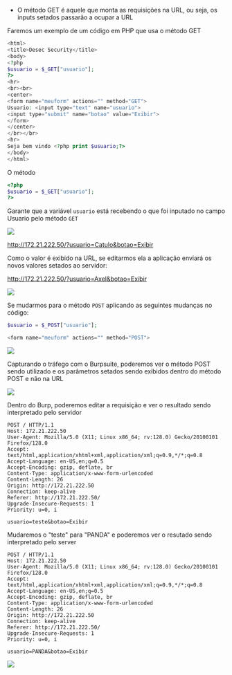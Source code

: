 - O método GET é aquele que monta as requisições na URL, ou seja, os inputs setados passarão a ocupar a URL

Faremos um exemplo de um código em PHP que usa o método GET

```php
<html>
<title>Desec Security</title>
<body>
<?php
$usuario = $_GET["usuario"];
?>
<hr>
<br><br>
<center>
<form name="meuform" actions="" method="GET">
Usuario: <input type="text" name="usuario">
<input type="submit" name="botao" value="Exibir">
</form>
</center>
</br></br>
<hr>
Seja bem vindo <?php print $usuario;?>
</body>
</html>
```

O método
```php
<?php
$usuario = $_GET["usuario"];
?>
```
Garante que a variável `usuario` está recebendo o que foi inputado no campo Usuario pelo método `GET` 

![](https://github.com/MrCat2357/web-hacking/blob/fd51df1fba479085e8a2dbee2b119ba9636f4899/imagens/parte%201/4%20M%C3%A9todos%20GET%20x%20POST/4%20img%201.png)

http://172.21.222.50/?usuario=Catulo&botao=Exibir

Como o valor é exibido na URL, se editarmos ela a aplicação enviará os novos valores setados ao servidor:

http://172.21.222.50/?usuario=Axel&botao=Exibir

![](https://github.com/MrCat2357/web-hacking/blob/fd51df1fba479085e8a2dbee2b119ba9636f4899/imagens/parte%201/4%20M%C3%A9todos%20GET%20x%20POST/4%20img%202.png)

Se mudarmos para o método `POST` aplicando as seguintes mudanças no código:

```php
$usuario = $_POST["usuario"];

<form name="meuform" actions="" method="POST">
```

![](https://github.com/MrCat2357/web-hacking/blob/fd51df1fba479085e8a2dbee2b119ba9636f4899/imagens/parte%201/4%20M%C3%A9todos%20GET%20x%20POST/4%20img%203.png)

Capturando o tráfego com o Burpsuite, poderemos ver o método POST sendo utilizado e os parâmetros setados sendo exibidos dentro do método POST e não na URL

![](https://github.com/MrCat2357/web-hacking/blob/fd51df1fba479085e8a2dbee2b119ba9636f4899/imagens/parte%201/4%20M%C3%A9todos%20GET%20x%20POST/4%20img%204.png)

Dentro do Burp, poderemos editar a requisição e ver o resultado sendo interpretado pelo servidor

```http
POST / HTTP/1.1
Host: 172.21.222.50
User-Agent: Mozilla/5.0 (X11; Linux x86_64; rv:128.0) Gecko/20100101 Firefox/128.0
Accept: text/html,application/xhtml+xml,application/xml;q=0.9,*/*;q=0.8
Accept-Language: en-US,en;q=0.5
Accept-Encoding: gzip, deflate, br
Content-Type: application/x-www-form-urlencoded
Content-Length: 26
Origin: http://172.21.222.50
Connection: keep-alive
Referer: http://172.21.222.50/
Upgrade-Insecure-Requests: 1
Priority: u=0, i

usuario=teste&botao=Exibir
```

Mudaremos o "teste" para "PANDA" e poderemos ver o resutado sendo interpretado pelo server

```http
POST / HTTP/1.1
Host: 172.21.222.50
User-Agent: Mozilla/5.0 (X11; Linux x86_64; rv:128.0) Gecko/20100101 Firefox/128.0
Accept: text/html,application/xhtml+xml,application/xml;q=0.9,*/*;q=0.8
Accept-Language: en-US,en;q=0.5
Accept-Encoding: gzip, deflate, br
Content-Type: application/x-www-form-urlencoded
Content-Length: 26
Origin: http://172.21.222.50
Connection: keep-alive
Referer: http://172.21.222.50/
Upgrade-Insecure-Requests: 1
Priority: u=0, i

usuario=PANDA&botao=Exibir
```


![](https://github.com/MrCat2357/web-hacking/blob/main/imagens%2Fparte%201%2F4%20M%C3%A9todos%20GET%20x%20POST%2F4%20img%205.png)
